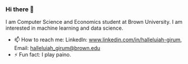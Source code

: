 ### Hi there 👋
I am Computer Science and Economics student at Brown University. I am interested in machine learning and data science.

- 📫 How to reach me: Linkedln: www.linkedin.com/in/halleluiah-girum, Email: halleluiah_girum@brown.edu 
- ⚡ Fun fact: I play paino. 
<!--
**hallegirum/hallegirum** is a ✨ _special_ ✨ repository because its `README.md` (this file) appears on your GitHub profile.
Here are some ideas to get you started:

-->
